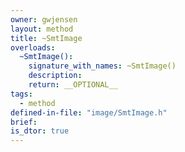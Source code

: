 ```yaml
---
owner: gwjensen
layout: method
title: ~SmtImage
overloads:
  ~SmtImage():
    signature_with_names: ~SmtImage()
    description:
    return: __OPTIONAL__
tags:
  - method
defined-in-file: "image/SmtImage.h"
brief:
is_dtor: true
---
```

